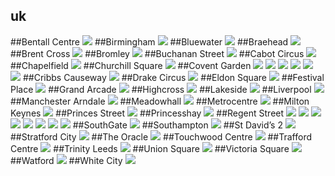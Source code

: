 ## uk
##Bentall Centre
<img src="https://www.apple.com/uk/retail/bentallcentre/images/hero_large_2x.jpg"/>
##Birmingham
<img src="https://www.apple.com/uk/retail/birmingham/images/hero_large_2x.jpg"/>
##Bluewater
<img src="https://www.apple.com/uk/retail/bluewater/images/hero_large_2x.jpg"/>
##Braehead
<img src="https://www.apple.com/uk/retail/braehead/images/hero_large_2x.jpg"/>
##Brent Cross
<img src="https://www.apple.com/uk/retail/brentcross/images/hero_large_2x.jpg"/>
##Bromley
<img src="https://www.apple.com/uk/retail/bromley/images/hero_large_2x.jpg"/>
##Buchanan Street
<img src="https://www.apple.com/uk/retail/buchananstreet/images/hero_large_2x.jpg"/>
##Cabot Circus
<img src="https://www.apple.com/uk/retail/cabotcircus/images/hero_large_2x.jpg"/>
##Chapelfield
<img src="https://www.apple.com/uk/retail/chapelfield/images/hero_large_2x.jpg"/>
##Churchill Square
<img src="https://www.apple.com/uk/retail/churchillsquare/images/hero_large_2x.jpg"/>
##Covent Garden
<img src="https://www.apple.com/uk/retail/coventgarden/images/hero_large_2x.jpg"/>
<img src="nan"/>
<img src="nan"/>
<img src="nan"/>
<img src="nan"/>
<img src="nan"/>
##Cribbs Causeway
<img src="https://www.apple.com/uk/retail/cribbscauseway/images/hero_large_2x.jpg"/>
##Drake Circus
<img src="https://www.apple.com/uk/retail/drakecircus/images/hero_large_2x.jpg"/>
##Eldon Square
<img src="https://www.apple.com/uk/retail/eldonsquare/images/hero_large_2x.jpg"/>
##Festival Place
<img src="https://www.apple.com/uk/retail/festivalplace/images/hero_large_2x.jpg"/>
##Grand Arcade
<img src="https://www.apple.com/uk/retail/grandarcade/images/hero_large_2x.jpg"/>
##Highcross
<img src="https://www.apple.com/uk/retail/highcross/images/hero_large_2x.jpg"/>
##Lakeside
<img src="https://www.apple.com/uk/retail/lakeside/images/hero_large_2x.jpg"/>
##Liverpool
<img src="https://www.apple.com/uk/retail/liverpool/images/hero_large_2x.jpg"/>
##Manchester Arndale
<img src="https://www.apple.com/uk/retail/manchesterarndale/images/hero_large_2x.jpg"/>
##Meadowhall
<img src="https://www.apple.com/uk/retail/meadowhall/images/hero_large_2x.jpg"/>
##Metrocentre
<img src="https://www.apple.com/uk/retail/metrocentre/images/hero_large_2x.jpg"/>
##Milton Keynes
<img src="https://www.apple.com/uk/retail/miltonkeynes/images/hero_large_2x.jpg"/>
##Princes Street
<img src="https://www.apple.com/uk/retail/princesstreet/images/hero_large_2x.jpg"/>
##Princesshay
<img src="https://www.apple.com/uk/retail/princesshay/images/hero_large_2x.jpg"/>
##Regent Street
<img src="https://www.apple.com/uk/retail/regentstreet/images/hero_large_2x.jpg"/>
<img src="nan"/>
<img src="nan"/>
<img src="nan"/>
<img src="nan"/>
<img src="nan"/>
<img src="nan"/>
<img src="nan"/>
##SouthGate
<img src="https://www.apple.com/uk/retail/southgate/images/hero_large_2x.jpg"/>
##Southampton
<img src="https://www.apple.com/uk/retail/southampton/images/hero_large_2x.jpg"/>
##St David’s 2
<img src="https://www.apple.com/uk/retail/stdavids2/images/hero_large_2x.jpg"/>
##Stratford City
<img src="https://www.apple.com/uk/retail/stratfordcity/images/hero_large_2x.jpg"/>
##The Oracle
<img src="https://www.apple.com/uk/retail/theoracle/images/hero_large_2x.jpg"/>
##Touchwood Centre
<img src="https://www.apple.com/uk/retail/touchwoodcentre/images/hero_large_2x.jpg"/>
##Trafford Centre
<img src="https://www.apple.com/uk/retail/traffordcentre/images/hero_large_2x.jpg"/>
##Trinity Leeds
<img src="https://www.apple.com/uk/retail/trinityleeds/images/hero_large_2x.jpg"/>
##Union Square
<img src="https://www.apple.com/uk/retail/unionsquare/images/hero_large_2x.jpg"/>
##Victoria Square
<img src="https://www.apple.com/uk/retail/victoriasquare/images/hero_large_2x.jpg"/>
##Watford
<img src="https://www.apple.com/uk/retail/watford/images/hero_large_2x.jpg"/>
##White City
<img src="https://www.apple.com/uk/retail/whitecity/images/hero_large_2x.jpg"/>
